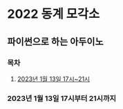 # 2022 동계 모각소

## 파이썬으로 하는 아두이노

### 목차

1. [2023년 1월 13일 17시~21시](###2023년-1월-13일-17시부터-21시까지)


### 2023년 1월 13일 17시부터 21시까지



